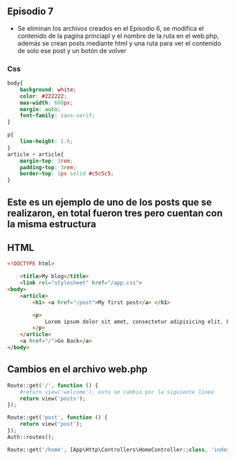 ## Episodio 7

- Se eliminan los archivos creados en el Episodio 6, se modifica el contenido de la pagina princiapl y el nombre de la ruta en el web.php, además se crean posts mediante html y una ruta para ver el contenido de solo ese post y un botón de volver

### Css
``` css
body{
    background: white;
    color: #222222;
    max-width: 600px;
    margin: auto;
    font-family: sans-serif;
}

p{
    line-height: 1.6;
}
article + article{
    margin-top: 3rem;
    padding-top: 3rem;
    border-top: 1px solid #c5c5c5;
}
```

## Este es un ejemplo de uno de los posts que se realizaron, en total fueron tres pero cuentan con la misma estructura
## HTML
```html
<!DOCTYPE html>

    <title>My blog</title>
    <link rel="stylesheet" href="/app.css">
<body>
    <article>
        <h1> <a href="/post">My first post</a> </h1>

        <p>
            Lorem ipsum dolor sit amet, consectetur adipisicing elit. Facilis, nostrum. Omnis laboriosam modi quia reprehenderit minima, quibusdam nam repudiandae in alias consequuntur ut quam aliquam unde, iusto officia labore accusamus.
        </p>
    </article>
    <a href="/">Go Back</a>
</body>
```

## Cambios en el archivo web.php
```php
Route::get('/', function () {
    #return view('welcome'); esto se cambio por la siguiente línea
    return view('posts');
});

Route::get('post', function () {
    return view('post');
});
Auth::routes();

Route::get('/home', [App\Http\Controllers\HomeController::class, 'index'])->name('home');
```